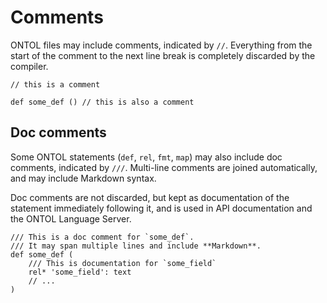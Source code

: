 # Comments

ONTOL files may include comments, indicated by `//`. Everything from the start of the comment to the next line break is completely discarded by the compiler.

```ontol
// this is a comment

def some_def () // this is also a comment
```

## Doc comments

Some ONTOL statements (`def`, `rel`, `fmt`, `map`) may also include doc comments, indicated by `///`. Multi-line comments are joined automatically, and may include Markdown syntax.

Doc comments are not discarded, but kept as documentation of the statement immediately following it, and is used in API documentation and the ONTOL Language Server.


```ontol
/// This is a doc comment for `some_def`.
/// It may span multiple lines and include **Markdown**.
def some_def (
    /// This is documentation for `some_field`
    rel* 'some_field': text
    // ...
)
```
